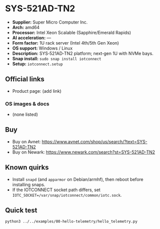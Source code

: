 # SYS-521AD-TN2

- **Supplier:** Super Micro Computer  Inc.
- **Arch:** amd64
- **Processor:** Intel Xeon Scalable (Sapphire/Emerald Rapids)
- **AI acceleration:** —
- **Form factor:** 1U rack server (Intel 4th/5th Gen Xeon)
- **OS support:** Windows / Linux
- **Description:** SYS‑521AD‑TN2 platform; next‑gen 1U with NVMe bays.
- **Snap install:** `sudo snap install iotconnect`
- **Setup:** `iotconnect.setup`

## Official links
- Product page: (add link)

### OS images & docs
- (none listed)

## Buy
- Buy on Avnet: https://www.avnet.com/shop/us/search/?text=SYS-521AD-TN2
- Buy on Newark: https://www.newark.com/search?st=SYS-521AD-TN2

## Known quirks
- Install `snapd` (and `apparmor` on Debian/armhf), then reboot before installing snaps.
- If the IOTCONNECT socket path differs, set `IOTC_SOCKET=/var/snap/iotconnect/common/iotc.sock`.

## Quick test
```bash
python3 ../../examples/00-hello-telemetry/hello_telemetry.py
```
